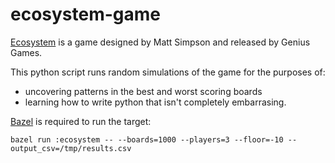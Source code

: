 # ecosystem-game

[Ecosystem](https://www.geniusgames.org/products/ecosystem) is a game designed by Matt Simpson and released by Genius Games.

This python script runs random simulations of the game for the purposes of:
- uncovering patterns in the best and worst scoring boards
- learning how to write python that isn't completely embarrasing.

[Bazel](https://docs.bazel.build/versions/master/install.html) is required
to run the target:

```
bazel run :ecosystem -- --boards=1000 --players=3 --floor=-10 --output_csv=/tmp/results.csv
```
